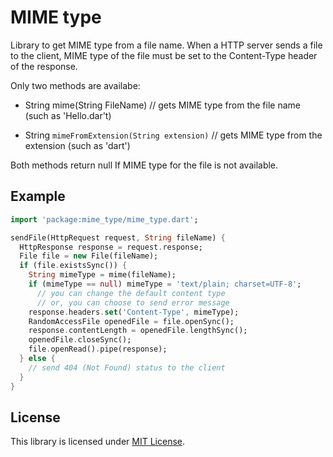 MIME type
==

Library to get MIME type from a file name.
When a HTTP server sends a file to the client, MIME type of the file must be set to the Content-Type header of the response.

Only two methods are availabe:

+   String mime(String FileName) //
    gets MIME type from the file name (such as 'Hello.dar't)
 
+   String `mimeFromExtension(String extension)` //
    gets MIME type from the extension (such as 'dart')

Both methods return null If MIME type for the file is not available.

## Example


```dart
import 'package:mime_type/mime_type.dart';

sendFile(HttpRequest request, String fileName) {
  HttpResponse response = request.response;
  File file = new File(fileName);
  if (file.existsSync()) {
    String mimeType = mime(fileName);
    if (mimeType == null) mimeType = 'text/plain; charset=UTF-8';
      // you can change the default content type
      // or, you can choose to send error message
    response.headers.set('Content-Type', mimeType);
    RandomAccessFile openedFile = file.openSync();
    response.contentLength = openedFile.lengthSync();
    openedFile.closeSync();
    file.openRead().pipe(response);
  } else {
    // send 404 (Not Found) status to the client
  }
}
```

## License
This library is licensed under [MIT License][mit].


[MIT]: http://www.opensource.org/licenses/mit-license.php
